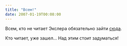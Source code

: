 ```yaml
---
title: "Всем!"
date: 2007-01-19T00:08:00
---
```


Всем, кто не читает Экслера обязательно зайти <A href="http://sheldon-j.livejournal.com/20437.html">сюда</A>.

Кто читает, уже зашел... Над этим стоит задуматься!
